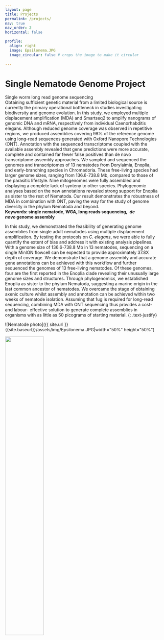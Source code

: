 ```yaml
---
layout: page
title: Projects
permalink: /projects/
nav: true
nav_order: 2
horizontal: false

profile:
  align: right
  image: Epsilonema.JPG
  image_circular: false # crops the image to make it circular
  
---
```

# Single Nematode Genome Project
Single worm long read genome sequencing<br />
Obtaining sufficient genetic material from a limited biological source is currently the primary operational bottleneck in studies investigating biodiversity and genome evolution. In this study, we employed multiple displacement amplification (MDA) and Smartseq2 to amplify nanograms of genomic DNA and mRNA, respectively from individual Caenorhabditis elegans. Although reduced genome coverage was observed in repetitive regions, we produced assemblies covering 98% of the reference genome using long-read sequences generated with Oxford Nanopore Technologies (ONT). Annotation with the sequenced transcriptome coupled with the available assembly revealed that gene predictions were more accurate, complete and contained far fewer false positives than de novo transcriptome assembly approaches. We sampled and sequenced the genomes and transcriptomes of 13 nematodes from Dorylaimia, Enoplia, and early-branching species in Chromadoria. These free-living species had larger genome sizes, ranging from 136.6-738.8 Mb, compared to those of the parasitic lifestyle. Nine mitogenomes were fully assembled and displaying a complete lack of synteny to other species. Phylogenomic analyses based on the new annotations revealed strong support for Enoplia as sister to the rest of Nematoda. Our result demonstrates the robustness of MDA in combination with ONT, paving the way for the study of genome diversity in the phylum Nematoda and beyond.<br />
**Keywords: single nematode, WGA, long reads sequencing,  *de novo* genome assembly**

In this study, we demonstrated the feasibility of generating genome assemblies from single adult nematodes using multiple displacement amplification. By testing the protocols on *C. elegans*, we were able to fully quantify the extent of bias and address it with existing analysis pipelines. With a genome size of 136.6-738.8 Mb in 13 nematodes, sequencing on a single MinION flowcell can be expected to provide approximately 37.8X depth of coverage. We demonstrate that a genome assembly and accurate gene annotations can be achieved with this workflow and further sequenced the genomes of 13 free-living nematodes. Of these genomes, four are the first reported in the Enoplia clade revealing their unusually large genome sizes and structures. Through phylogenomics, we established Enoplia as sister to the phylum Nematoda, suggesting a marine origin in the last common ancestor of nematodes. We overcame the stage of obtaining axenic culture whilst assembly and annotation can be achieved within two weeks of nematode isolation. Assuming that 1ug is required for long-read sequencing, combining MDA with ONT sequencing thus provides a cost- and labour- effective solution to generate complete assemblies in organisms with as little as 50 picograms of starting material.
{: .text-justify}

![Nematode photo]({{ site.url }}{{site.baseurl}}/assets/img/Epsilonema.JPG|width="50%" height="50%")

<img src="Single-nematode-genome/assets/img/Epsilonema.JPG"  width="50%" height="50%"/>
